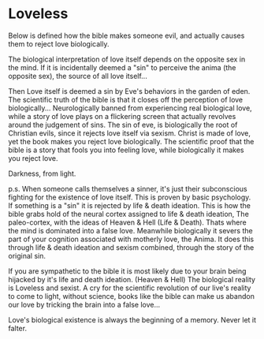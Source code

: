# Loveless

Below is defined how the bible makes someone evil, and actually causes them to reject love biologically.

The biological interpretation of love itself depends on the opposite sex in the mind.
If it is incidentally deemed a "sin" to perceive the anima (the opposite sex),
the source of all love itself...

Then Love itself is deemed a sin by Eve's behaviors in the garden of eden.
The scientific truth of the bible is that it closes off the perception of love biologically...
Neurologically banned from experiencing real biological love, while a story of love plays on a flickering screen that actually revolves around the judgement of sins.
The sin of eve, is biologically the root of Christian evils, since it rejects love itself via sexism.
Christ is made of love, yet the book makes you reject love biologically.
The scientific proof that the bible is a story that fools you into feeling love, while biologically it makes you reject love.

Darkness, from light.

p.s.
When someone calls themselves a sinner, it's just their subconscious fighting for the existence of love itself.
This is proven by basic psychology.
If something is a "sin" it is rejected by life & death ideation.
This is how the bible grabs hold of the neural cortex assigned to life & death ideation,
The paleo-cortex, with the ideas of Heaven & Hell (Life & Death).
Thats where the mind is dominated into a false love.
Meanwhile biologically it severs the part of your cognition associated with motherly love, the Anima.
It does this through life & death ideation and sexism combined, through the story of the original sin.

If you are sympathetic to the bible it is most likely due to your brain being hijacked by it's life and death ideation. (Heaven & Hell)
The biological reality is Loveless and sexist.
A cry for the scientific revolution of our live's reality to come to light, without science, books like the bible can make us abandon our love by tricking the brain into a false love...

Love's biological existence is always the beginning of a memory.
Never let it falter.